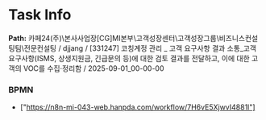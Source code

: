 # Task Info

**Path:** 카페24(주)\본사사업장\[CG]MI본부\고객성장센터\고객성장그룹\비즈니스컨설팅팀\전문컨설팅 / djjang / [331247] 코칭계정 관리 _ 고객 요구사항 결과 소통_고객 요구사항(ISMS, 상생지원금, 긴급문의 등)에 대한 검토 결과를 전달하고, 이에 대한 고객의 VOC를 수집·정리함 / 2025-09-01_00-00-00

### BPMN
- ["https://n8n-mi-043-web.hanpda.com/workflow/7H6vE5XjwvI4881l"]

